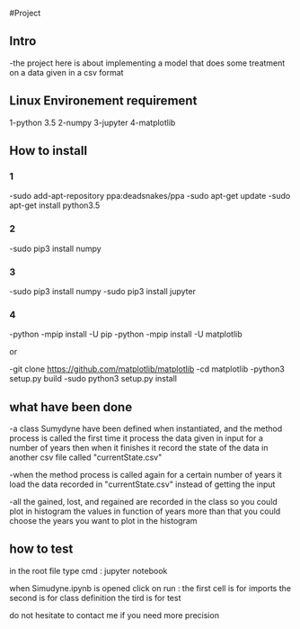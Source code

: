 #Project 
## Intro
-the project here is about implementing a model that does some treatment on 
a data given in a csv format

## Linux Environement requirement
1-python 3.5
2-numpy
3-jupyter
4-matplotlib
## How to install
### 1
-sudo add-apt-repository ppa:deadsnakes/ppa
-sudo apt-get update
-sudo apt-get install python3.5
### 2
-sudo pip3 install numpy
### 3
-sudo pip3 install numpy
-sudo pip3 install jupyter
### 4 
-python -mpip install -U pip
-python -mpip install -U matplotlib

or

-git clone https://github.com/matplotlib/matplotlib
-cd matplotlib
-python3 setup.py build
-sudo python3 setup.py install

## what have been done
-a class Sumydyne have been defined when instantiated, and the method
process is called the first time it process the data given in input
for a number of years then when it finishes it record the state of the 
data in another csv file called "currentState.csv"

-when the method process is called again for a certain number of 
years it load the data recorded in "currentState.csv" instead of
getting the input

-all the gained, lost, and regained are recorded in the class
so you could plot in histogram the values in function of years
more than that you could choose the years you want to plot 
in the histogram

## how to test
in the root file type cmd : jupyter notebook

when  Simudyne.ipynb is opened click on run :
the first cell is for imports
the second is for class definition
the tird is for test

do not hesitate to contact me if you need more precision 




